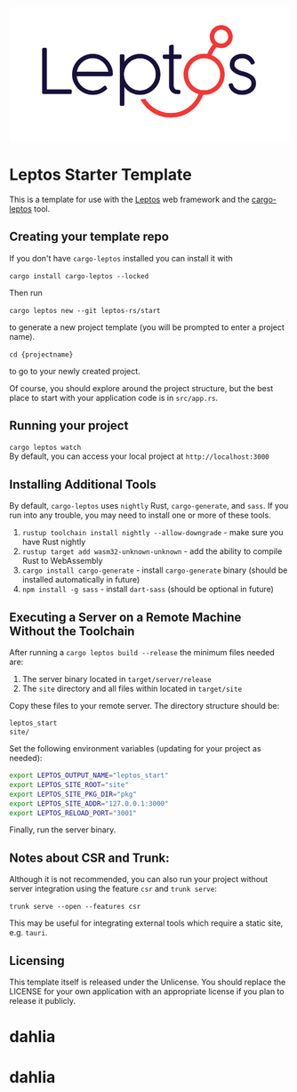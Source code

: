 <picture>
    <source srcset="https://raw.githubusercontent.com/leptos-rs/leptos/main/docs/logos/Leptos_logo_Solid_White.svg" media="(prefers-color-scheme: dark)">
    <img src="https://raw.githubusercontent.com/leptos-rs/leptos/main/docs/logos/Leptos_logo_RGB.svg" alt="Leptos Logo">
</picture>

# Leptos Starter Template

This is a template for use with the [Leptos](https://github.com/leptos-rs/leptos) web framework and the [cargo-leptos](https://github.com/akesson/cargo-leptos) tool.

## Creating your template repo

If you don't have `cargo-leptos` installed you can install it with

`cargo install cargo-leptos --locked`

Then run

`cargo leptos new --git leptos-rs/start`

to generate a new project template (you will be prompted to enter a project name).

`cd {projectname}`

to go to your newly created project.

Of course, you should explore around the project structure, but the best place to start with your application code is in `src/app.rs`.

## Running your project

`cargo leptos watch`  
By default, you can access your local project at `http://localhost:3000`

## Installing Additional Tools

By default, `cargo-leptos` uses `nightly` Rust, `cargo-generate`, and `sass`. If you run into any trouble, you may need to install one or more of these tools.

1. `rustup toolchain install nightly --allow-downgrade` - make sure you have Rust nightly
2. `rustup target add wasm32-unknown-unknown` - add the ability to compile Rust to WebAssembly
3. `cargo install cargo-generate` - install `cargo-generate` binary (should be installed automatically in future)
4. `npm install -g sass` - install `dart-sass` (should be optional in future)

## Executing a Server on a Remote Machine Without the Toolchain
After running a `cargo leptos build --release` the minimum files needed are:

1. The server binary located in `target/server/release`
2. The `site` directory and all files within located in `target/site`

Copy these files to your remote server. The directory structure should be:
```text
leptos_start
site/
```
Set the following environment variables (updating for your project as needed):
```sh
export LEPTOS_OUTPUT_NAME="leptos_start"
export LEPTOS_SITE_ROOT="site"
export LEPTOS_SITE_PKG_DIR="pkg"
export LEPTOS_SITE_ADDR="127.0.0.1:3000"
export LEPTOS_RELOAD_PORT="3001"
```
Finally, run the server binary.

## Notes about CSR and Trunk:
Although it is not recommended, you can also run your project without server integration using the feature `csr` and `trunk serve`:

`trunk serve --open --features csr`

This may be useful for integrating external tools which require a static site, e.g. `tauri`.

## Licensing

This template itself is released under the Unlicense. You should replace the LICENSE for your own application with an appropriate license if you plan to release it publicly.
# dahlia
# dahlia

